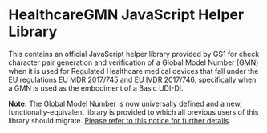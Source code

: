 HealthcareGMN JavaScript Helper Library
=======================================

This contains an official JavaScript helper library provided by GS1 for check
character pair generation and verification of a Global Model Number (GMN) when
it is used for Regulated Healthcare medical devices that fall under the EU
regulations EU MDR 2017/745 and EU IVDR 2017/746, specifically when a GMN is
used as the embodiment of a Basic UDI-DI.

**Note:** The Global Model Number is now universally defined and a new,
functionally-equivalent library is provided to which all previous users of this
library should migrate. [Please refer to this notice for further details](../README.md).
